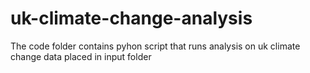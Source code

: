 # uk-climate-change-analysis
The code folder contains pyhon script that runs analysis on uk climate change data placed in input folder
